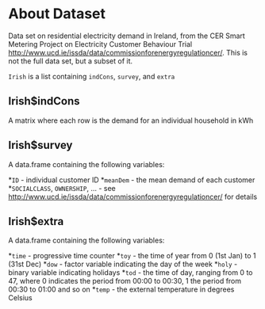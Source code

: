 # About Dataset

Data set on residential electricity demand in Ireland, from the CER Smart Metering Project on Electricity Customer Behaviour Trial <http://www.ucd.ie/issda/data/commissionforenergyregulationcer/>. This is not the full data set, but a subset of it.

`Irish` is a list containing `indCons`, `survey`, and `extra`

## Irish$indCons
A matrix where each row is the demand for an individual household in kWh

## Irish$survey
A data.frame containing the following variables:

*`ID` - individual customer ID
*`meanDem` - the mean demand of each customer
*`SOCIALCLASS`, `OWNERSHIP`, ... - see <http://www.ucd.ie/issda/data/commissionforenergyregulationcer/> for details

## Irish$extra
A data.frame containing the following variables:

*`time` - progressive time counter
*`toy` - the time of year from 0 (1st Jan) to 1 (31st Dec)
*`dow` - factor variable indicating the day of the week
*`holy` - binary variable indicating holidays
*`tod` - the time of day, ranging from 0 to 47, where 0 indicates the period from 00:00 to 00:30, 1 the period from 00:30 to 01:00 and so on
*`temp` - the external temperature in degrees Celsius


